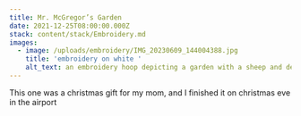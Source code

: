 ```yaml
---
title: Mr. McGregor’s Garden
date: 2021-12-25T08:00:00.000Z
stack: content/stack/Embroidery.md
images:
  - image: /uploads/embroidery/IMG_20230609_144004388.jpg
    title: 'embroidery on white '
    alt_text: an embroidery hoop depicting a garden with a sheep and deer
---
```


This one was a christmas gift for my mom, and I finished it on christmas eve in the airport
